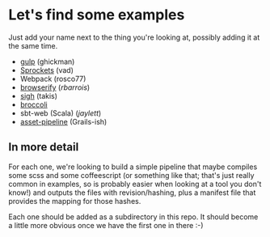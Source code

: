 # Let's find some examples

Just add your name next to the thing you're looking at, possibly adding it at the same time.

 * [gulp](https://github.com/jaylett/django-and-pipelines/tree/master/gulp) (ghickman)
 * [Sprockets](https://github.com/jaylett/django-and-pipelines/tree/master/sprockets) (vad)
 * Webpack (rosco77)
 * [browserify](https://github.com/jaylett/django-and-pipelines/tree/master/browserify-shell) (*rbarrois*)
 * [sigh](https://github.com/jaylett/django-and-pipelines/tree/master/sigh) (takis)
 * [broccoli](https://github.com/jaylett/django-and-pipelines/tree/master/broccoli)
 * sbt-web (Scala) (*jaylett*)
 * [asset-pipeline](https://github.com/jaylett/django-and-pipelines/tree/master/asset-pipeline) (Grails-ish)

## In more detail

For each one, we're looking to build a simple pipeline that maybe compiles some scss and some coffeescript (or something like that; that's just really common in examples, so is probably easier when looking at a tool you don't know!) and outputs the files with revision/hashing, plus a manifest file that provides the mapping for those hashes.

Each one should be added as a subdirectory in this repo. It should become a little more obvious once we have the first one in there :-)
